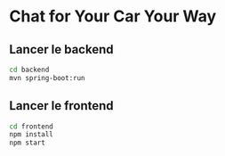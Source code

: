 # Chat for Your Car Your Way

## Lancer le backend
```bash
cd backend
mvn spring-boot:run
```

## Lancer le frontend
```bash
cd frontend
npm install
npm start
```
```
